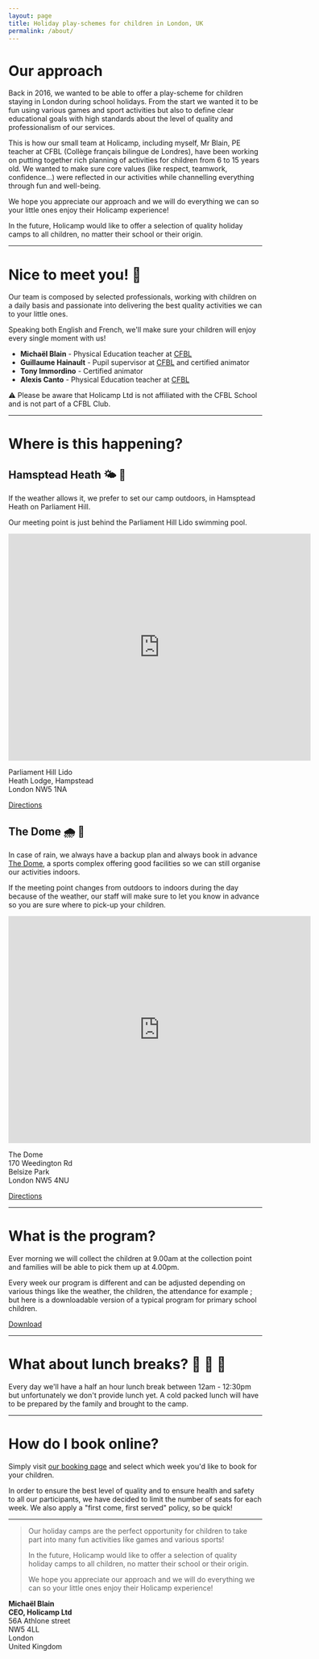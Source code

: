 ```yaml
---
layout: page
title: Holiday play-schemes for children in London, UK
permalink: /about/
---
```


# Our approach

Back in 2016, we wanted to be able to offer a play-scheme for children staying in London during school holidays.
From the start we wanted it to be fun using various games and sport activities but also to define clear
educational goals with high standards about the level of quality and professionalism of our services.

This is how our small team at Holicamp, including myself, Mr Blain, PE teacher at CFBL (Collège français
bilingue de Londres), have been working on putting together rich planning of activities for children
from 6 to 15 years old. We wanted to make sure core values (like respect, teamwork, confidence...)
were reflected in our activities while channelling everything through fun and well-being.

We hope you appreciate our approach and we will do everything we can so your little ones enjoy their Holicamp experience! 

In the future, Holicamp would like to offer a selection of quality holiday camps to all children, no matter their school or their origin.

----

# Nice to meet you! 👋

Our team is composed by selected professionals, working with children on a daily basis and passionate into delivering the best quality activities we can to your little ones.

Speaking both English and French, we'll make sure your children will enjoy every single moment with us!

- **Michaël Blain** - Physical Education teacher at [CFBL](https://www.cfbl.org.uk/)
- **Guillaume Hainault** - Pupil supervisor at [CFBL](https://www.cfbl.org.uk/) and certified animator
- **Tony Immordino** - Certified animator
- **Alexis Canto** - Physical Education teacher at [CFBL](https://www.cfbl.org.uk/)

⚠️ Please be aware that Holicamp Ltd is not affiliated with the CFBL School and is not part of a CFBL Club. 

----

# Where is this happening?

## Hamsptead Heath 🌤 🌳

If the weather allows it, we prefer to set our camp outdoors, in Hamsptead Heath on Parliament Hill.

Our meeting point is just behind the Parliament Hill Lido swimming pool.

<iframe src="https://www.google.com/maps/embed?pb=!1m18!1m12!1m3!1d2480.626200759412!2d-0.15380468392380175!3d51.55675297964324!2m3!1f0!2f0!3f0!3m2!1i1024!2i768!4f13.1!3m3!1m2!1s0x0%3A0x0!2zNTHCsDMzJzI0LjMiTiAwwrAwOScwNS44Ilc!5e0!3m2!1sen!2suk!4v1536566287800" width="600" height="450" frameborder="0" style="border:0" allowfullscreen></iframe>

Parliament Hill Lido  
Heath Lodge, Hampstead  
London NW5 1NA

<a href="https://www.google.com/maps?saddr=My+Location&daddr=51.556786,-0.1538797" class="btn" target="_blank">Directions</a>

## The Dome 🌧 🏫

In case of rain, we always have a backup plan and always book in advance
[The Dome](https://www.mylocalpitch.com/london/venue/the-dome), a sports complex offering good facilities
so we can still organise our activities indoors.

If the meeting point changes from outdoors to indoors during the day because of the weather, our staff
will make sure to let you know in advance so you are sure where to pick-up your children.

<iframe src="https://www.google.com/maps/embed?pb=!1m18!1m12!1m3!1d620.2371994505096!2d-0.1509338443844368!3d51.55083788786304!2m3!1f0!2f0!3f0!3m2!1i1024!2i768!4f13.1!3m3!1m2!1s0x48761afa3910f193%3A0x86d1c09788d78583!2sThe+Dome!5e0!3m2!1sen!2suk!4v1536566354898" width="600" height="450" frameborder="0" style="border:0" allowfullscreen></iframe>

The Dome  
170 Weedington Rd  
Belsize Park  
London NW5 4NU

<a href="https://www.google.com/maps?saddr=My+Location&daddr=51.5506752,-0.1508328" class="btn" target="_blank">Directions</a>

----

# What is the program?

Ever morning we will collect the children at 9.00am at the collection point and families will be able
to pick them up at 4.00pm.

Every week our program is different and can be adjusted depending on various things like the weather, 
the children, the attendance for example ; but here is a downloadable version of a typical program for
primary school children.

<a href="https://goo.gl/wKrzKQ" class="btn" target="_blank">Download</a>

----

# What about lunch breaks? 🥪 🍎 🥤

Every day we'll have a half an hour lunch break between 12am - 12:30pm but unfortunately we don't
provide lunch yet. A cold packed lunch will have to be prepared by the family and brought to the camp.

----

# How do I book online?

Simply visit [our booking page](/#booking) and select which week you'd like to book for your children.

In order to ensure the best level of quality and to ensure health and safety to all our participants, we have decided to limit the number of seats for each week.
We also apply a "first come, first served" policy, so be quick!

----

> Our holiday camps are the perfect opportunity for children to take part into many fun activities like games and various sports!
> 
> In the future, Holicamp would like to offer a selection of quality holiday camps to all children, no matter their school or their origin.
> 
> We hope you appreciate our approach and we will do everything we can so your little ones enjoy their Holicamp experience!

**Michaël Blain**  
**CEO, Holicamp Ltd**  
56A Athlone street  
NW5 4LL  
London  
United Kingdom
